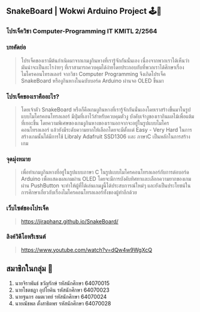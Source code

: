 ## SnakeBoard | Wokwi Arduino Project 🕹️🐍

### โปรเจ็ควิชา Computer-Programming IT KMITL 2/2564 

### บทคัดย่อ
> โปรเจ็คของเรามีต้นกำเนิดมาจากเกมงูกินหางที่เรารู้จักกันนั่นเอง เนื่องจากพวกเราได้เห็นว่ามันน่าจะเป็นอะไรง่ายๆ ที่เราสามารถควบคุมได้ง่ายโดยประกอบกับที่พวกเราได้ศึกษาเรื่องไมโครคอนโทรลเลอร์ จากวิชา Computer Programming จึงเกิดโปรเจ็ค SnakeBoard หรืองูกินหางในฉบับบอร์ด Arduino ผ่านจอ OLED ขึ้นมา

### โปรเจ็คของเราคืออะไร?
> โดยเจ้าตัว SnakeBoard หรือก็คือเกมงูกินหางที่เรารู้จักกันนั่นเองโดยเราสร้างขึ้นมาในรูปแบบไมโครคอนโทรลเลอร์ มีปุ่มที่เอาไว้สำหรับควบคุมตัวงู บังคับเจ้างูของเรากินผลไม้เพื่อแต้มที่เยอะขึ้น โดยความพิเศษของเกมงูกินหางของเรานอกจากจะอยู่ในรูปแบบไมโครคอนโทรลเลอร์ แล้วยังมีระดับความยากให้เลือกโดยจะมีตั้งเเต่ Easy - Very Hard ในการสร้างเกมนั้นได้มีการใช้ Libraly Adafruit SSD1306 เเละ ภาษาC เป็นหลักในการสร้างเกม

### จุดมุ่งหมาย
> เพื่อทำเกมงูกินหางที่อยู่ในรูปแบบภาษา C ในรูปเเบบไมโครคอนโทรลเลอร์กับการต่อบอร์ด Arduino เพื่อเเสดงผลเกมผ่าน OLED โดยจะมีการบังคับทิศทาเเละเลือกความยากของเกมผ่าน PushButton จะทำให้ผู้ที่ได้เล่นเกมงุูนี้ได้ประสบการณ์ใหม่ๆ และยังเป็นประโยชน์ในการศึกษาเกี่ยวกับเรื่องไมโครคอนโทรลเลอร์ทั้งของผู้ทำอีกด้วย

### เว็บไซต์ของโปรเจ็ค
> https://jiraphanz.github.io/SnakeBoard/

### ลิงค์วิดีโอพรีเซนต์
> https://www.youtube.com/watch?v=dQw4w9WgXcQ

## สมาชิกในกลุ่ม 🧑
1. นายจิราพันธ์ ขวัญรักษ์ รหัสนักศึกษา 64070015
2. นายโชตชฎา อุปโยคิน รหัสนักศึกษา 64070023
3. นายฐนกร อมตเวทย์ รหัสนักศึกษา 64070024
4. นายณัชพล ตั้งสาธิตพร รหัสนักศึกษา 64070028
